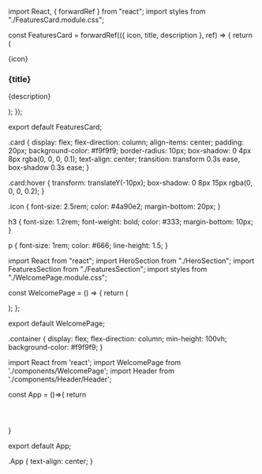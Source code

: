 
import React, { forwardRef } from "react";
import styles from "./FeaturesCard.module.css";

const FeaturesCard = forwardRef(({ icon, title, description }, ref) => {
  return (
    <div ref={ref} className={styles.card}>
      <div className={styles.icon}>{icon}</div>
      <h3>{title}</h3>
      <p>{description}</p>
    </div>
  );
});

export default FeaturesCard;


.card {
  display: flex;
  flex-direction: column;
  align-items: center;
  padding: 20px;
  background-color: #f9f9f9;
  border-radius: 10px;
  box-shadow: 0 4px 8px rgba(0, 0, 0, 0.1);
  text-align: center;
  transition: transform 0.3s ease, box-shadow 0.3s ease;
}

.card:hover {
  transform: translateY(-10px);
  box-shadow: 0 8px 15px rgba(0, 0, 0, 0.2);
}

.icon {
  font-size: 2.5rem;
  color: #4a90e2;
  margin-bottom: 20px;
}

h3 {
  font-size: 1.2rem;
  font-weight: bold;
  color: #333;
  margin-bottom: 10px;
}

p {
  font-size: 1rem;
  color: #666;
  line-height: 1.5;
}


import React from "react";
import HeroSection from "./HeroSection";
import FeaturesSection from "./FeaturesSection";
import styles from "./WelcomePage.module.css";

const WelcomePage = () => {
  return (
    <div className={styles.container}>
      <HeroSection />
      <FeaturesSection />
    </div>
  );
};

export default WelcomePage;


.container {
  display: flex;
  flex-direction: column;
  min-height: 100vh;
  background-color: #f9f9f9;
}


import React from 'react';
import WelcomePage from './components/WelcomePage';
import Header from './components/Header/Header';

const App = ()=>{
  return <div>
    <Header/>
    <WelcomePage/>
  </div>
}

export default App;


.App {
  text-align: center;
}

